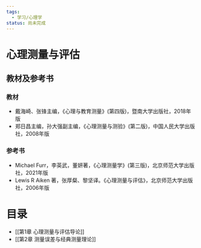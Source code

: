 ```yaml
---
tags:
  - 学习/心理学
status: 尚未完成
---
```

# 心理测量与评估
## 教材及参考书

### 教材

 - 戴海崎、张锋主编，《心理与教育测量》(第四版)，暨南大学出版社，2018年版
 - 郑日昌主编，孙大强副主编，《心理测量与测验》(第二版)，中国人民大学出版社，2008年版

### 参考书

 - Michael Furr，李英武，董妍著，《心理测量学》(第三版)，北京师范大学出版社，2021年版
 - Lewis R Aiken 著，张厚粲、黎坚译。《心理测量与评估》，北京师范大学出版社，2006年版

# 目录

 - [[第1章 心理测量与评估导论]]
 - [[第2章 测量误差与经典测量理论]]